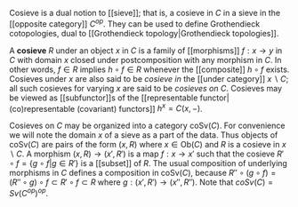 Cosieve is a dual notion to [[sieve]]; that is, a cosieve in $C$ in a sieve in the [[opposite category]] $C^{op}$.  They can be used to define Grothendieck cotopologies, dual to [[Grothendieck topology|Grothendieck topologies]].

A __cosieve__ $R$ under an object $x$ in $C$ is a family of [[morphisms]] $f:x\to y$ in $C$ with domain $x$ closed under postcomposition with any morphism in $C$. In other words, $f\in R$ implies $h\circ f\in R$ whenever the [[composite]] $h\circ f$ exists. Cosieves under $x$ are also said to be _cosieve in_ the [[under category]] $x \backslash C$; all such cosieves for varying $x$ are said to be _cosieves on_ $C$. Cosieves may be viewed as [[subfunctor]]s of the [[representable functor|(co)representable (covariant) functors]] $h^x=C(x,-)$. 

Cosieves on $C$ may be organized into a category $\mathrm{coSv}(C)$. For convenience we will note the domain $x$ of a sieve as a part of the data. Thus objects of $\mathrm{coSv}(C)$ are pairs of the form $(x,R)$ where $x\in\mathrm{Ob}(C)$ and $R$ is a cosieve in $x \backslash C$. A morphism $(x,R)\to (x',R')$ is a map $f:x\to x'$ such that the cosieve $R'\circ f = \{g\circ f | g\in R'\}$ is a [[subset]] of $R$. The usual composition of underlying morphisms in $C$ defines a composition in $\mathrm{coSv}(C)$, because $R''\circ (g\circ f)= (R''\circ g)\circ f\subset R'\circ f\subset R$ where $g:(x',R')\to (x'',R'')$.  Note that $coSv(C) = Sv(C^{op})^{op}$.